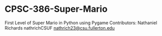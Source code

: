 # CPSC-386-Super-Mario
First Level of Super Mario in Python using Pygame
Contributors:
Nathaniel Richards  nathrichCSUF    nathrich23@csu.fullerton.edu

